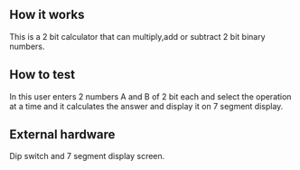 <!---

This file is used to generate your project datasheet. Please fill in the information below and delete any unused
sections.

You can also include images in this folder and reference them in the markdown. Each image must be less than
512 kb in size, and the combined size of all images must be less than 1 MB.
-->

## How it works

This is a 2 bit calculator that can multiply,add or subtract 2 bit binary numbers.

## How to test

In this user enters 2 numbers A and B of 2 bit each and select the operation at a time and it calculates the answer and display it on 7 segment display.

## External hardware

Dip switch and 7 segment display screen.
